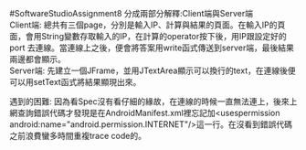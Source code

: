 #SoftwareStudioAssignment8
分成兩部分解釋:Client端與Server端  
Client端: 總共有三個page，分別是輸入IP、計算與結果的頁面。在輸入IP的頁面，會用String變數存取輸入的IP，在計算的operator按下後，用IP跟設定好的port 去連線。當連線上之後，便會將答案用write函式傳送到server端，最後結果兩邊都會顯示。    
Server端: 先建立一個JFrame，並用JTextArea顯示可以換行的text，在連線後便可以用setText函式將結果顯現出來。  
  
遇到的困難: 因為看Spec沒有看仔細的緣故，在連線的時候一直無法連上，後來上網查詢錯誤代碼才發現是在AndroidManifest.xml裡忘記加<uses­permission android:name="android.permission.INTERNET"/>這一行。在沒看到錯誤代碼之前浪費蠻多時間重複trace code的。
